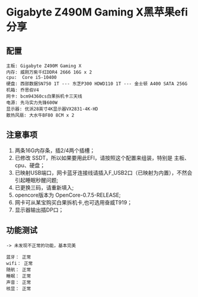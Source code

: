 # Gigabyte Z490M Gaming X黑苹果efi分享
## 配置
```code
主板:	Gigabyte Z490M Gaming X	 
内存:	威刚万紫千红DDR4 2666 16G x 2
cpu:  Core i5-10400	 
硬盘:	西部数据SN750 1T --- 东芝P300 HDWD110 1T --- 金士顿 A400 SATA 256G
机箱:	乔思伯V4	 
网卡:	bcm94360cs白果拆机卡三天线
电源:	先马实力先锋600W	 
显示器: 优派28英寸4K显示器VX2831-4K-HD
散热风扇: 大水牛BF80 8CM x 2
```
 
## 注意事项
1. 两条16G内存条，插2/4两个插槽；
2. 已修改 SSDT，所以如果要用此EFI，请按照这个配置来组装，特别是 主板、cpu、硬盘；
3. 已映射USB端口，网卡蓝牙连接线请插入F_USB2口（已映射为内置），不然会引起睡眠秒醒问题;
4. 已更换三码，请重新填入;
5. opencore版本为 OpenCore-0.7.5-RELEASE;
6. 网卡可从某宝购买白果拆机卡,也可选用奋威T919；
7. 显示器输出插DP口；

## 功能测试
```code
-> 未发现不正常的功能，基本完美

蓝牙： 正常
wifi： 正常
随航： 正常
睡眠： 正常
声音： 正常
核显： 正常
```
